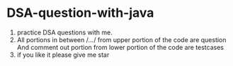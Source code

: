 # DSA-question-with-java
1. practice DSA questions with me.
2. All portions in between /*...*/ from upper portion of the code are question And comment out portion from lower portion of the code are testcases
3. if you like it please give me star
